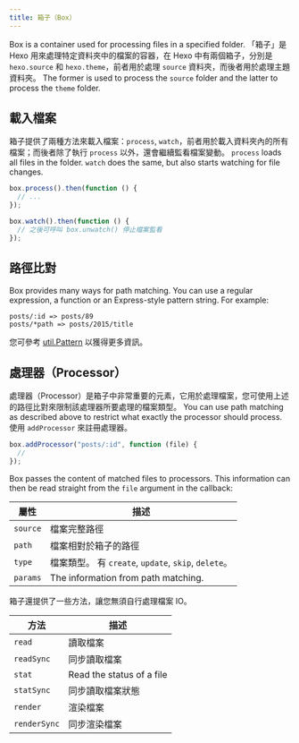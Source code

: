 ```yaml
---
title: 箱子（Box）
---
```


Box is a container used for processing files in a specified folder. 「箱子」是 Hexo 用來處理特定資料夾中的檔案的容器，在 Hexo 中有兩個箱子，分別是 `hexo.source` 和 `hexo.theme`，前者用於處理 `source` 資料夾，而後者用於處理主題資料夾。 The former is used to process the `source` folder and the latter to process the `theme` folder.

## 載入檔案

箱子提供了兩種方法來載入檔案：`process`, `watch`，前者用於載入資料夾內的所有檔案；而後者除了執行 `process` 以外，還會繼續監看檔案變動。 `process` loads all files in the folder. `watch` does the same, but also starts watching for file changes.

```js
box.process().then(function () {
  // ...
});

box.watch().then(function () {
  // 之後可呼叫 box.unwatch() 停止檔案監看
});
```

## 路徑比對

Box provides many ways for path matching. You can use a regular expression, a function or an Express-style pattern string. For example:

```plain
posts/:id => posts/89
posts/*path => posts/2015/title
```

您可參考 [util.Pattern][] 以獲得更多資訊。

## 處理器（Processor）

處理器（Processor）是箱子中非常重要的元素，它用於處理檔案，您可使用上述的路徑比對來限制該處理器所要處理的檔案類型。 You can use path matching as described above to restrict what exactly the processor should process. 使用 `addProcessor` 來註冊處理器。

```js
box.addProcessor("posts/:id", function (file) {
  //
});
```

Box passes the content of matched files to processors. This information can then be read straight from the `file` argument in the callback:

| 屬性       | 描述                                            |
| -------- | --------------------------------------------- |
| `source` | 檔案完整路徑                                        |
| `path`   | 檔案相對於箱子的路徑                                    |
| `type`   | 檔案類型。 有 `create`, `update`, `skip`, `delete`。 |
| `params` | The information from path matching.           |

箱子還提供了一些方法，讓您無須自行處理檔案 IO。

| 方法           | 描述                        |
| ------------ | ------------------------- |
| `read`       | 讀取檔案                      |
| `readSync`   | 同步讀取檔案                    |
| `stat`       | Read the status of a file |
| `statSync`   | 同步讀取檔案狀態                  |
| `render`     | 渲染檔案                      |
| `renderSync` | 同步渲染檔案                    |

[util.Pattern]: https://github.com/hexojs/hexo-util#patternrule
